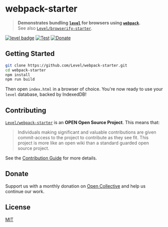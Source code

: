 # webpack-starter

> **Demonstrates bundling [`level`](https://github.com/Level/level) for browsers using [`webpack`](https://webpack.js.org/).**  
> See also [`Level/browserify-starter`](https://github.com/Level/browserify-starter).

[![level badge][level-badge]](https://github.com/Level/awesome)
[![Test](https://img.shields.io/github/workflow/status/Level/webpack-starter/Test?label=test)](https://github.com/Level/webpack-starter/actions/workflows/test.yml)
[![Donate](https://img.shields.io/badge/donate-orange?logo=open-collective&logoColor=fff)](https://opencollective.com/level)

## Getting Started

```bash
git clone https://github.com/Level/webpack-starter.git
cd webpack-starter
npm install
npm run build
```

Then open `index.html` in a browser of choice. You're now ready to use your `level` database, backed by IndexedDB!

## Contributing

[`Level/webpack-starter`](https://github.com/Level/webpack-starter) is an **OPEN Open Source Project**. This means that:

> Individuals making significant and valuable contributions are given commit-access to the project to contribute as they see fit. This project is more like an open wiki than a standard guarded open source project.

See the [Contribution Guide](https://github.com/Level/community/blob/master/CONTRIBUTING.md) for more details.

## Donate

Support us with a monthly donation on [Open Collective](https://opencollective.com/level) and help us continue our work.

## License

[MIT](LICENSE)

[level-badge]: https://leveljs.org/img/badge.svg

